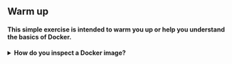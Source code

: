 
## Warm up  
#### This simple exercise is intended to warm you up or help you understand the basics of Docker.
<details>
<summary><b>How do you inspect a Docker image?<b></summary>
```bash
$ docker inspect <image_name>

```
</details>

- How do you mount a volume in a Docker container?

```bash
$ docker run -v <host_path>:<container_path> <image_name>

```
- How do you execute a command in a running Docker container?

```bash
$ docker exec <container_name> <command>

```
- How do you copy files from a Docker container to the host system?

```bash
$ docker cp <container_name>:<container_path> <host_path>

```
- How do you connect a Docker container to a Docker network?

```bash
$ docker run --network <network_name> <image_name>


```
- How do you inspect a Docker network?

```bash
$ docker network inspect <network_name>

```
- How do you remove a Docker network?

```bash
$ docker network rm <network_name>

```
- How do you restart a stopped Docker container?

```bash
$ docker restart <container_name>

```
- List all images on your local machine
```bash
$ docker image ls

```
- Pull the latest version of the nginx image from the Docker Hub registry

```bash
$ docker pull nginx:latest

```
- Launch a new container from the nginx image, mapping port 80 in the container to port 8080 on the host
```bash
$ docker run --name mynginx -p 8080:80 nginx

```
- List running containers
```bash
$ docker ps

```
- Stop the container named mynginx 
```bash
$ docker stop mynginx
```
- Start the container named mynginx:

```bash
$ docker start mynginx

```

- Display detailed information about the nginx image
```bash
$ docker inspect nginx

```
- Run the ls command in the container named mynginx
```bash
$ docker exec mynginx ls
```
- List all containers, including stopped containers
```bash
$ docker ps -a
```
- Remove the container named mynginx:
```bash
$ docker stop mynginx
$ docker rm mynginx
```

```bash
$ docker rm -f mynginx
```